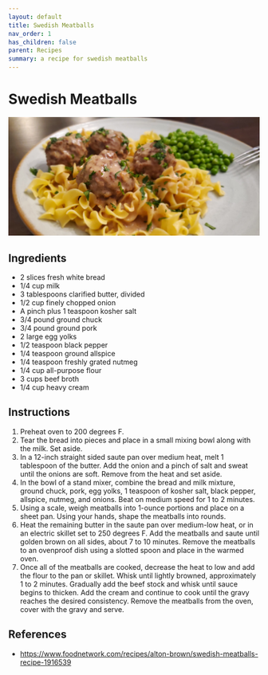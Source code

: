```yaml
---
layout: default
title: Swedish Meatballs
nav_order: 1
has_children: false
parent: Recipes
summary: a recipe for swedish meatballs
---
```


# Swedish Meatballs

![](../../assets/images/recipes/swedish-meatballs.jpg)

## Ingredients
- 2 slices fresh white bread
- 1/4 cup milk
- 3 tablespoons clarified butter, divided
- 1/2 cup finely chopped onion
- A pinch plus 1 teaspoon kosher salt
- 3/4 pound ground chuck
- 3/4 pound ground pork
- 2 large egg yolks
- 1/2 teaspoon black pepper
- 1/4 teaspoon ground allspice
- 1/4 teaspoon freshly grated nutmeg
- 1/4 cup all-purpose flour
- 3 cups beef broth
- 1/4 cup heavy cream

## Instructions
1. Preheat oven to 200 degrees F.
1. Tear the bread into pieces and place in a small mixing bowl along with the milk. Set aside.
1. In a 12-inch straight sided saute pan over medium heat, melt 1 tablespoon of the butter. Add the onion and a pinch of salt and sweat until the onions are soft. Remove from the heat and set aside.
1. In the bowl of a stand mixer, combine the bread and milk mixture, ground chuck, pork, egg yolks, 1 teaspoon of kosher salt, black pepper, allspice, nutmeg, and onions. Beat on medium speed for 1 to 2 minutes.
1. Using a scale, weigh meatballs into 1-ounce portions and place on a sheet pan. Using your hands, shape the meatballs into rounds.
1. Heat the remaining butter in the saute pan over medium-low heat, or in an electric skillet set to 250 degrees F. Add the meatballs and saute until golden brown on all sides, about 7 to 10 minutes. Remove the meatballs to an ovenproof dish using a slotted spoon and place in the warmed oven.
1. Once all of the meatballs are cooked, decrease the heat to low and add the flour to the pan or skillet. Whisk until lightly browned, approximately 1 to 2 minutes. Gradually add the beef stock and whisk until sauce begins to thicken. Add the cream and continue to cook until the gravy reaches the desired consistency. Remove the meatballs from the oven, cover with the gravy and serve.

## References
- https://www.foodnetwork.com/recipes/alton-brown/swedish-meatballs-recipe-1916539